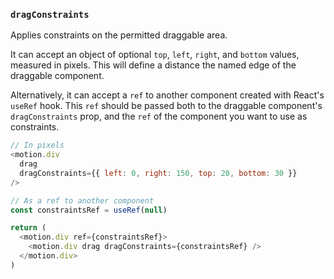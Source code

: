 ### `dragConstraints`

Applies constraints on the permitted draggable area.

It can accept an object of optional `top`, `left`, `right`, and `bottom` values, measured in pixels. This will define a distance the named edge of the draggable component.

Alternatively, it can accept a `ref` to another component created with React's `useRef` hook. This `ref` should be passed both to the draggable component's `dragConstraints` prop, and the `ref` of the component you want to use as constraints.

```javascript
// In pixels
<motion.div
  drag
  dragConstraints={{ left: 0, right: 150, top: 20, bottom: 30 }}
/>
```
```javascript
// As a ref to another component
const constraintsRef = useRef(null)

return (
  <motion.div ref={constraintsRef}>
    <motion.div drag dragConstraints={constraintsRef} />
  </motion.div>
)
```